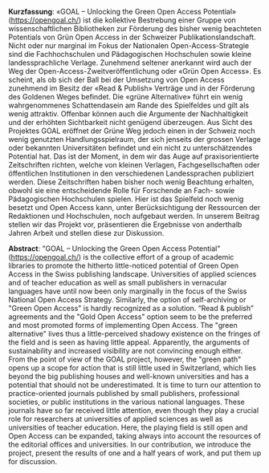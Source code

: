 **Kurzfassung**: «GOAL – Unlocking the Green Open Access Potential» (<https://opengoal.ch/>) ist die kollektive Bestrebung einer Gruppe von wissenschaftlichen Bibliotheken zur Förderung des bisher wenig beachteten Potentials von Grün Open Access in der Schweizer Publikationslandschaft.
Nicht oder nur marginal im Fokus der Nationalen Open-Access-Strategie sind die Fachhochschulen und Pädagogischen Hochschulen sowie kleine landessprachliche Verlage. Zunehmend seltener anerkannt wird auch der Weg der Open-Access-Zweitveröffentlichung oder «Grün Open Access». Es scheint, als ob sich der Ball bei der Umsetzung von Open Access zunehmend im Besitz der «Read & Publish» Verträge und in der Förderung des Goldenen Weges befindet.
Die «grüne Alternative» führt ein wenig wahrgenommenes Schattendasein am Rande des Spielfeldes und gilt als wenig attraktiv. Offenbar können auch die Argumente der Nachhaltigkeit und der erhöhten Sichtbarkeit nicht genügend überzeugen. Aus Sicht des Projektes GOAL eröffnet der Grüne Weg jedoch einen in der Schweiz noch wenig genutzten Handlungsspielraum, der sich jenseits der grossen Verlage oder bekannten Universitäten befindet und ein nicht zu unterschätzendes Potential hat. Das ist der Moment, in dem wir das Auge auf praxisorientierte Zeitschriften richten, welche von kleinen Verlagen, Fachgesellschaften oder öffentlichen Institutionen in den verschiedenen Landessprachen publiziert werden.
Diese Zeitschriften haben bisher noch wenig Beachtung erhalten, obwohl sie eine entscheidende Rolle für Forschende an Fach- sowie Pädagogischen Hochschulen spielen. Hier ist das Spielfeld noch wenig besetzt und Open Access kann, unter Berücksichtigung der Ressourcen der Redaktionen und Hochschulen, noch aufgebaut werden. In unserem Beitrag stellen wir das Projekt vor, präsentieren die Ergebnisse von anderthalb Jahren Arbeit und stellen diese zur Diskussion.


**Abstract**: "GOAL – Unlocking the Green Open Access Potential" (<https://opengoal.ch/>) is the collective effort of a group of academic libraries to promote the hitherto little-noticed potential of Green Open Access in the Swiss publishing landscape.
Universities of applied sciences and of teacher education as well as small publishers in vernacular languages have until now been only marginally in the focus of the Swiss National Open Access Strategy. Similarly, the option of self-archiving or "Green Open Access" is hardly recognized as a solution. “Read & publish” agreements and the "Gold Open Access" option seem to be the preferred and most promoted forms of implementing Open Access.
The "green alternative" lives thus a little-perceived shadowy existence on the fringes of the field and is seen as having little appeal. Apparently, the arguments of sustainability and increased visibility are not convincing enough either. 
From the point of view of the GOAL project, however, the "green path" opens up a scope for action that is still little used in Switzerland, which lies beyond the big publishing houses and well-known universities and has a potential that should not be underestimated. It is time to turn our attention to practice-oriented journals published by small publishers, professional societies, or public institutions in the various national languages.
These journals have so far received little attention, even though they play a crucial role for researchers at universities of applied sciences as well as universities of teacher education. Here, the playing field is still open and Open Access can be expanded, taking always into account the resources of the editorial offices and universities. In our contribution, we introduce the project, present the results of one and a half years of work, and put them up for discussion.